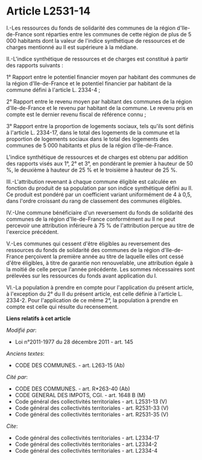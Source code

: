 # Article L2531-14

I.-Les ressources du fonds de solidarité des communes de la région d'Ile-de-France sont réparties entre les communes de cette
région de plus de 5 000 habitants dont la valeur de l'indice synthétique de ressources et de charges mentionné au II est
supérieure à la médiane. 

II.-L'indice synthétique de ressources et de charges est constitué à partir des rapports suivants : 

1° Rapport entre le potentiel financier moyen par habitant des communes de la région d'Ile-de-France et le potentiel
financier par habitant de la commune défini à l'article L. 2334-4 ; 

2° Rapport entre le revenu moyen par habitant des communes de la région d'Ile-de-France et le revenu par habitant de la
commune. Le revenu pris en compte est le dernier revenu fiscal de référence connu ; 

3° Rapport entre la proportion de logements sociaux, tels qu'ils sont définis à l'article L. 2334-17, dans le total des
logements de la commune et la proportion de logements sociaux dans le total des logements des communes de 5 000 habitants et
plus de la région d'Ile-de-France. 

L'indice synthétique de ressources et de charges est obtenu par addition des rapports visés aux 1°, 2° et 3°, en pondérant le
premier à hauteur de 50 %, le deuxième à hauteur de 25 % et le troisième à hauteur de 25 %. 

III.-L'attribution revenant à chaque commune éligible est calculée en fonction du produit de sa population par son indice
synthétique défini au II. Ce produit est pondéré par un coefficient variant uniformément de 4 à 0,5, dans l'ordre croissant
du rang de classement des communes éligibles. 

IV.-Une commune bénéficiaire d'un reversement du fonds de solidarité des communes de la région d'Ile-de-France conformément
au II ne peut percevoir une attribution inférieure à 75 % de l'attribution perçue au titre de l'exercice précédent. 

V.-Les communes qui cessent d'être éligibles au reversement des ressources du fonds de solidarité des communes de la région
d'Ile-de-France perçoivent la première année au titre de laquelle elles ont cessé d'être éligibles, à titre de garantie non
renouvelable, une attribution égale à la moitié de celle perçue l'année précédente. Les sommes nécessaires sont prélevées sur
les ressources du fonds avant application du I. 

VI.-La population à prendre en compte pour l'application du présent article, à l'exception du 2° du II du présent article,
est celle définie à l'article L. 2334-2. Pour l'application de ce même 2°, la population à prendre en compte est celle qui
résulte du recensement.

**Liens relatifs à cet article**

_Modifié par_:

  - Loi n°2011-1977 du 28 décembre 2011 - art. 145

_Anciens textes_:

  - CODE DES COMMUNES. - art. L263-15 (Ab)

_Cité par_:

  - CODE DES COMMUNES. - art. R*263-40 (Ab)
  - CODE GENERAL DES IMPOTS, CGI. - art. 1648 B (M)
  - Code général des collectivités territoriales - art. L2531-13 (V)
  - Code général des collectivités territoriales - art. R2531-33 (V)
  - Code général des collectivités territoriales - art. R2531-35 (V)

_Cite_:

  - Code général des collectivités territoriales - art. L2334-17
  - Code général des collectivités territoriales - art. L2334-2
  - Code général des collectivités territoriales - art. L2334-4
